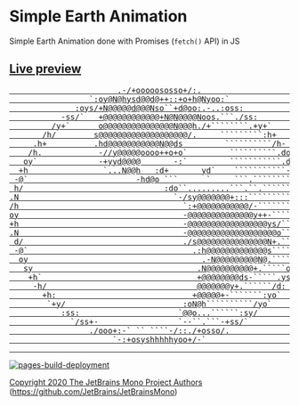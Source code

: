 # Simple Earth Animation

Simple Earth Animation done with Promises (`fetch()` API) in JS

## [Live preview](https://al1almasi.ir/earth-animation)

<a href="https://al1almasi.ir/earth-animation">
<pre align='center'>
                       .-/+ooooososso+/:.                       
                 `:oy@N@hysd@@d@++::+o+h@Nyoo:`                 
              :oys/+N@@@@@d@@@Nso``+d@oo:.-..:oss:              
           -ss/`   +@@@@@@@@@@@@+N@N@@@@Noos.```./ss:           
         /y+`      o@@@@@@@@@@@@@@@N@@@h./+````````.+y+`        
       /h/        s@@@@@@@@@@@@@@@@@@@/.     `````````:h+       
     .h+          .hd@@@@@@@@@@@N@@ds         ``````````/h-     
    /h.            -//y@@@@@oooo++o+o`         ``````````.do    
   oy`             -+yyd@@@@       -:`         ```````````.ds   
  +h                `...N@@h   :d+       yd`    ```````````-Ns  
 -@`                       -hd@o ```      `     ```.````````s@: 
 h/                              :do``.........```.``.``````.N@ 
.N                                 `-/sy@@@@@@@+:::``````````:@:
/h                                   `:+@@@@@@@@@@@/-`````````yo
oy                                   -@@@@@@@@@@@@@@y++-``````oy
+h                                   -@@@@@@@@@@@@@@@@@ys/````ss
.N                                   -@@@@@@@@@@@@@@@@@@@o````d:
 d/                                  ./s@@@@@@@@@@@@@@@N+.```:@ 
 -@`                                   .:h@@@@@@@@@@@@@s````.d/ 
  oy                                     .-N@@@@@@@@@N@.````sy  
   sy                                   .N@@@@@@@@@@+.`````oy   
    +h`                                 +@@@@@@@@ds-`````.ys    
     -h/                                @@@@@@@y+.``````/d:     
       +h:                             +@@@@@+-```````:yo`      
        `+y/                         :oN@h``````````/yo`        
           :ss:                     `@@o...``````:sy/           
             `/ss+-                 `--``.```-+ss/`             
                 ./ooo+:-` `` ````-/::./+osso/.                 
                      `-:+osyshhhhhyoo+/-`                      
</pre>
</a>

---

[![pages-build-deployment](https://github.com/AliAlmasi/earth-animation/actions/workflows/pages/pages-build-deployment/badge.svg?branch=main)](https://github.com/AliAlmasi/earth-animation/actions/workflows/pages/pages-build-deployment)

[Copyright 2020 The JetBrains Mono Project Authors](https://github.com/JetBrains/JetBrainsMono/blob/master/OFL.txt) (https://github.com/JetBrains/JetBrainsMono)
